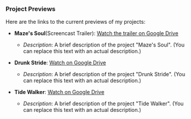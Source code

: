 ### Project Previews

Here are the links to the current previews of my projects:

- **Maze's Soul**(Screencast Trailer): [Watch the trailer on Google Drive](https://drive.google.com/file/d/12W3EX7RABc43gZaFWH8LvWc5JIsfaUO5/view)
  - *Description*: A brief description of the project "Maze's Soul". (You can replace this text with an actual description.)

- **Drunk Stride**: [Watch on Google Drive](https://drive.google.com/file/d/1fvivrFPGrrg9HMpXkVNfUsbZD5gTZ5eK/view?usp=drive_link)
  - *Description*: A brief description of the project "Drunk Stride". (You can replace this text with an actual description.)

- **Tide Walker**: [Watch on Google Drive](#)  <!-- Replace # with the actual URL -->
  - *Description*: A brief description of the project "Tide Walker". (You can replace this text with an actual description.)
